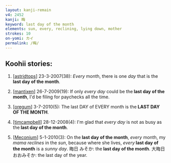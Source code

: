 ```yaml
---
layout: kanji-remain
v4: 2452
kanji: 晦
keyword: last day of the month
elements: sun, every, reclining, lying down, mother
strokes: 10
on-yomi: カイ
permalink: /晦/
---
```


## Koohii stories: 

1) [<a href="http://kanji.koohii.com/profile/astridtops">astridtops</a>] 23-3-2007(38): <em>Every</em> month, there is one <em>day</em> that is the<strong> last day of the month</strong>.

2) [<a href="http://kanji.koohii.com/profile/mantixen">mantixen</a>] 26-7-2009(19): If only <em>every day</em> could be the<strong> last day of the month</strong>, I&#039;d be filing for paychecks all the time.

3) [<a href="http://kanji.koohii.com/profile/oregum">oregum</a>] 3-7-2010(5): The last DAY of EVERY month is the<strong> LAST DAY OF THE MONTH</strong>.

4) [<a href="http://kanji.koohii.com/profile/timcampbell">timcampbell</a>] 28-12-2008(4): I&#039;m glad that <em>every day</em> is not as busy as the<strong> last day of the month</strong>.

5) [<a href="http://kanji.koohii.com/profile/Meconium">Meconium</a>] 5-1-2010(3): On the<strong> last day of the month</strong>, <em>every</em> month, my <em>mama reclines</em> in the <em>sun</em>, because where she lives, <em>every</em><strong> last day of the month</strong> is a <em>sunny day</em>. 晦日 みそか: the<strong> last day of the month</strong>. 大晦日 おおみそか: the last day of the year.

